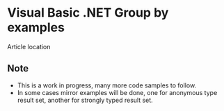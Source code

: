 # Visual Basic .NET Group by examples

Article location

## Note
- This is a work in progress, many more code samples to follow.
- In some cases mirror examples will be done, one for anonymous type result set, another for strongly typed result set.
